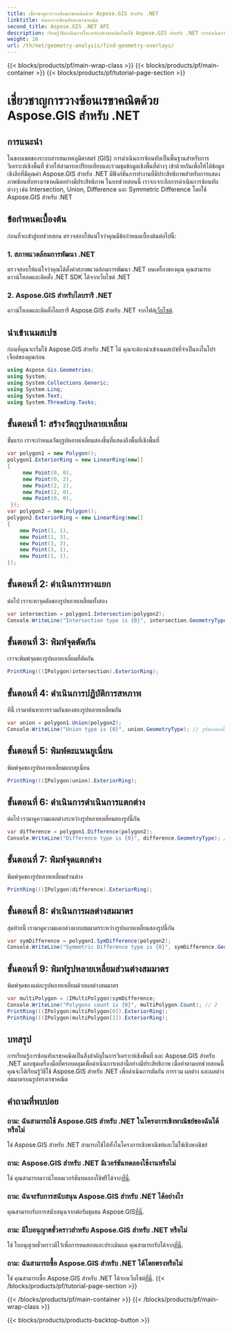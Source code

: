```yaml
---
title: เชี่ยวชาญการวางซ้อนเรขาคณิตด้วย Aspose.GIS สำหรับ .NET
linktitle: ค้นหาการซ้อนทับทางเรขาคณิต
second_title: Aspose.GIS .NET API
description: เรียนรู้วิธีดำเนินการโอเวอร์เลย์เรขาคณิตโดยใช้ Aspose.GIS สำหรับ .NET การดำเนินการทางแยกหลัก สหภาพ ผลต่าง และผลต่างสมมาตร
weight: 16
url: /th/net/geometry-analysis/find-geometry-overlays/
---
```


{{< blocks/products/pf/main-wrap-class >}}
{{< blocks/products/pf/main-container >}}
{{< blocks/products/pf/tutorial-page-section >}}

# เชี่ยวชาญการวางซ้อนเรขาคณิตด้วย Aspose.GIS สำหรับ .NET

## การแนะนำ
ในขอบเขตของระบบสารสนเทศภูมิศาสตร์ (GIS) การดำเนินการซ้อนทับเป็นพื้นฐานสำหรับการวิเคราะห์เชิงพื้นที่ ช่วยให้สามารถเปรียบเทียบและรวมชุดข้อมูลเชิงพื้นที่ต่างๆ เข้าด้วยกันเพื่อให้ได้ข้อมูลเชิงลึกที่มีคุณค่า Aspose.GIS สำหรับ .NET มีฟังก์ชันการทำงานที่มีประสิทธิภาพสำหรับการแสดงภาพซ้อนทับทางเรขาคณิตอย่างมีประสิทธิภาพ ในบทช่วยสอนนี้ เราจะเจาะลึกการดำเนินการซ้อนทับต่างๆ เช่น Intersection, Union, Difference และ Symmetric Difference โดยใช้ Aspose.GIS สำหรับ .NET
## ข้อกำหนดเบื้องต้น
ก่อนที่จะเข้าสู่บทช่วยสอน ตรวจสอบให้แน่ใจว่าคุณมีข้อกำหนดเบื้องต้นต่อไปนี้:
### 1. สภาพแวดล้อมการพัฒนา .NET
ตรวจสอบให้แน่ใจว่าคุณได้ตั้งค่าสภาพแวดล้อมการพัฒนา .NET บนเครื่องของคุณ คุณสามารถดาวน์โหลดและติดตั้ง .NET SDK ได้จากเว็บไซต์ .NET
### 2. Aspose.GIS สำหรับไลบรารี .NET
 ดาวน์โหลดและติดตั้งไลบรารี Aspose.GIS สำหรับ .NET จากไฟล์[เว็บไซต์](https://releases.aspose.com/gis/net/).
## นำเข้าเนมสเปซ
ก่อนที่คุณจะเริ่มใช้ Aspose.GIS สำหรับ .NET ได้ คุณจะต้องนำเข้าเนมสเปซที่จำเป็นลงในโปรเจ็กต์ของคุณก่อน
```csharp
using Aspose.Gis.Geometries;
using System;
using System.Collections.Generic;
using System.Linq;
using System.Text;
using System.Threading.Tasks;
```

## ขั้นตอนที่ 1: สร้างวัตถุรูปหลายเหลี่ยม
ขั้นแรก เราจะกำหนดวัตถุรูปหลายเหลี่ยมสองชิ้นที่แสดงถึงพื้นที่เชิงพื้นที่
```csharp
var polygon1 = new Polygon();
polygon1.ExteriorRing = new LinearRing(new[]
{
	 new Point(0, 0),
	 new Point(0, 2),
	 new Point(2, 2),
	 new Point(2, 0),
	 new Point(0, 0),
 });
var polygon2 = new Polygon();
polygon2.ExteriorRing = new LinearRing(new[]
{
	new Point(1, 1),
	new Point(1, 3),
	new Point(3, 3),
	new Point(3, 1),
	new Point(1, 1),
});
```
## ขั้นตอนที่ 2: ดำเนินการทางแยก
ต่อไป เราจะหาจุดตัดของรูปหลายเหลี่ยมทั้งสอง
```csharp
var intersection = polygon1.Intersection(polygon2);
Console.WriteLine("Intersection type is {0}", intersection.GeometryType); // รูปหลายเหลี่ยม
```
## ขั้นตอนที่ 3: พิมพ์จุดตัดกัน
เราจะพิมพ์จุดของรูปหลายเหลี่ยมที่ตัดกัน
```csharp
PrintRing(((IPolygon)intersection).ExteriorRing);
```
## ขั้นตอนที่ 4: ดำเนินการปฏิบัติการสหภาพ
ทีนี้ เรามาค้นหาการรวมกันของสองรูปหลายเหลี่ยมกัน
```csharp
var union = polygon1.Union(polygon2);
Console.WriteLine("Union type is {0}", union.GeometryType); // รูปหลายเหลี่ยม
```
## ขั้นตอนที่ 5: พิมพ์คะแนนยูเนี่ยน
พิมพ์จุดของรูปหลายเหลี่ยมแบบยูเนี่ยน
```csharp
PrintRing(((IPolygon)union).ExteriorRing);
```
## ขั้นตอนที่ 6: ดำเนินการดำเนินการแตกต่าง
ต่อไป เรามาดูความแตกต่างระหว่างรูปหลายเหลี่ยมสองรูปนี้กัน
```csharp
var difference = polygon1.Difference(polygon2);
Console.WriteLine("Difference type is {0}", difference.GeometryType); // รูปหลายเหลี่ยม
```
## ขั้นตอนที่ 7: พิมพ์จุดแตกต่าง
พิมพ์จุดของรูปหลายเหลี่ยมส่วนต่าง
```csharp
PrintRing(((IPolygon)difference).ExteriorRing);
```
## ขั้นตอนที่ 8: ดำเนินการผลต่างสมมาตร
สุดท้ายนี้ เรามาดูความแตกต่างแบบสมมาตรระหว่างรูปหลายเหลี่ยมสองรูปนี้กัน
```csharp
var symDifference = polygon1.SymDifference(polygon2);
Console.WriteLine("Symmetric Difference type is {0}", symDifference.GeometryType); // มัลติโพลิกอน
```
## ขั้นตอนที่ 9: พิมพ์รูปหลายเหลี่ยมส่วนต่างสมมาตร
พิมพ์จุดของแต่ละรูปหลายเหลี่ยมด้วยผลต่างสมมาตร
```csharp
var multiPolygon = (IMultiPolygon)symDifference;
Console.WriteLine("Polygons count is {0}", multiPolygon.Count); // 2
PrintRing(((IPolygon)multiPolygon[0]).ExteriorRing);
PrintRing(((IPolygon)multiPolygon[1]).ExteriorRing);
```
## บทสรุป
การเรียนรู้การซ้อนทับเรขาคณิตเป็นสิ่งสำคัญในการวิเคราะห์เชิงพื้นที่ และ Aspose.GIS สำหรับ .NET มอบชุดเครื่องมือที่ครอบคลุมเพื่อดำเนินการเหล่านี้อย่างมีประสิทธิภาพ เมื่อทำตามบทช่วยสอนนี้ คุณจะได้เรียนรู้วิธีใช้ Aspose.GIS สำหรับ .NET เพื่อดำเนินการตัดกัน การรวม ผลต่าง และผลต่างสมมาตรบนรูปทรงเรขาคณิต
## คำถามที่พบบ่อย
### ถาม: ฉันสามารถใช้ Aspose.GIS สำหรับ .NET ในโครงการเชิงพาณิชย์ของฉันได้หรือไม่
ใช่ Aspose.GIS สำหรับ .NET สามารถใช้ได้ทั้งในโครงการเชิงพาณิชย์และไม่ใช่เชิงพาณิชย์
### ถาม: Aspose.GIS สำหรับ .NET มีเวอร์ชันทดลองใช้งานหรือไม่
 ใช่ คุณสามารถดาวน์โหลดเวอร์ชันทดลองใช้ฟรีได้จาก[ที่นี่](https://releases.aspose.com/).
### ถาม: ฉันจะรับการสนับสนุน Aspose.GIS สำหรับ .NET ได้อย่างไร
 คุณสามารถรับการสนับสนุนจากฟอรัมชุมชน Aspose.GIS[ที่นี่](https://forum.aspose.com/c/gis/33).
### ถาม: มีใบอนุญาตชั่วคราวสำหรับ Aspose.GIS สำหรับ .NET หรือไม่
 ใช่ ใบอนุญาตชั่วคราวมีไว้เพื่อการทดสอบและประเมินผล คุณสามารถรับได้จาก[ที่นี่](https://purchase.aspose.com/temporary-license/).
### ถาม: ฉันสามารถซื้อ Aspose.GIS สำหรับ .NET ได้โดยตรงหรือไม่
 ใช่ คุณสามารถซื้อ Aspose.GIS สำหรับ .NET ได้จากเว็บไซต์[ที่นี่](https://purchase.aspose.com/buy).
{{< /blocks/products/pf/tutorial-page-section >}}

{{< /blocks/products/pf/main-container >}}
{{< /blocks/products/pf/main-wrap-class >}}

{{< blocks/products/products-backtop-button >}}
